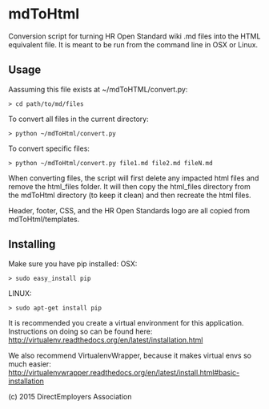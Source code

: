 # mdToHtml
Conversion script for turning HR Open Standard wiki .md files into the HTML
equivalent file. It is meant to be run from the command line in OSX or Linux.

## Usage 
Aassuming this file exists at ~/mdToHTML/convert.py:
```
> cd path/to/md/files
```

To convert all files in the current directory:
```
> python ~/mdToHtml/convert.py
```

To convert specific files:
```
> python ~/mdToHtml/convert.py file1.md file2.md fileN.md
```

When converting files, the script will first delete any impacted html files
and remove the html_files folder. It will then copy the html_files directory 
from the mdToHtml directory (to keep it clean) and then recreate the html files.

Header, footer, CSS, and the HR Open Standards logo are all copied from 
mdToHtml/templates. 

## Installing
Make sure you have pip installed:
OSX: 
```
> sudo easy_install pip
```

LINUX: 
```
> sudo apt-get install pip
```

It is recommended you create a virtual environment for this application. Instructions on doing so can be found here:
http://virtualenv.readthedocs.org/en/latest/installation.html

We also recommend VirtualenvWrapper, because it makes virtual envs so much easier:
http://virtualenvwrapper.readthedocs.org/en/latest/install.html#basic-installation
 
(c) 2015 DirectEmployers Association
